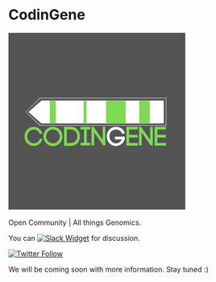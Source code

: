# CodinGene

![](codingene_logo.png)

Open Community | All things Genomics.

You can [![Slack Widget](https://img.shields.io/badge/join-us%20on%20slack-gray.svg?longCache=true&logo=slack&colorB=red)](https://join.slack.com/t/codingene/shared_invite/enQtNTYyMDg1NTYzMjY3LWI3OTY3MmRkM2NiYTc2ZGM5NjJjYjY2YjA3MjBkNzY3MzQ2ZjcxYzkxMmVmZjA2ZDdmNGRiNTg5ODg4MGYzYjM) for discussion. 

[![Twitter Follow](https://img.shields.io/twitter/follow/codingene.svg?style=social)](https://twitter.com/codingene)

We will be coming soon with more information. Stay tuned :)
